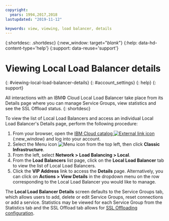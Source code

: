 ```yaml
---
copyright:
  years: 1994,2017,2018
lastupdated: "2019-11-12"

keywords: view, viewing, load balancer, details
---
```


{:shortdesc: .shortdesc}
{:new_window: target="_blank_"}
{:help: data-hd-content-type='help'}
{:support: data-reuse='support'}

# Viewing Local Load Balancer details
{: #viewing-local-load-balancer-details}
{: #account_settings}
{: help}
{: support}

All interactions with an IBM© Cloud Local Load Balancer take place from its Details page where you can manage Service Groups, view statistics and see the SSL Offload status.
{: shortdesc}

To view the list of Local Load Balancers and access an individual Local Load Balancer's Details page, perform the following procedure:

1. From your browser, open the [IBM Cloud catalog ![External link icon](../../icons/launch-glyph.svg "External link icon")](https://cloud.ibm.com){:new_window} and log into your account.
2. Select the Menu icon ![Menu icon](../../icons/icon_hamburger.svg) from the top left, then click **Classic Infrastructure**.
3. From the left, select **Network > Load Balancing > Local**.
4. From the **Load Balancers** list page, click on the **Local Load Balancer** tab to view the list of Local Load Balancers.
5. Click the **VIP Address** link to access the **Details** page. Alternatively, you can click on **Actions > View Details** in the dropdown menu on the row corresponding to the Local Load Balancer you would like to manage.

The **Local Load Balancer Details** screen defaults to the Service Groups tab, which allows users to add, delete or edit Service Groups, reset connections or add a service. Statistics may be viewed for each Service Group from the Statistics tab and the SSL Offload tab allows for [SSL Offloading configuration](/docs/local-load-balancer?topic=local-load-balancer-configuring-ssl-offloading-on-a-load-balancer).
